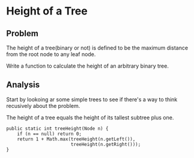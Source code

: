 # Height of a Tree

## Problem

The height of a tree(binary or not) is defined to be the maximum distance from the root node to any leaf node.

Write a function to calculate the height of an arbitrary binary tree.

## Analysis

Start by lookoing ar some simple trees to see if there's a way to think recusively about the problem.

The height of a tree equals the height of its tallest subtree plus one.

    public static int treeHeight(Node n) {
        if (n == null) return 0;
        return 1 + Math.max(treeHeight(n.getLeft()),
                            treeHeight(n.getRight()));
    }
